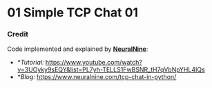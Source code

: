 01 Simple TCP Chat 01
==================


### Credit 

Code implemented and explained by **[NeuralNine](https://www.youtube.com/@NeuralNine)**: 

* **Tutorial:* https://www.youtube.com/watch?v=3UOyky9sEQY&list=PL7yh-TELLS1FwBSNR_tH7qVbNpYHL4IQs
* **Blog:* https://www.neuralnine.com/tcp-chat-in-python/